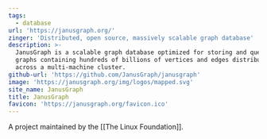 ```yaml
---
tags:
  - database
url: 'https://janusgraph.org/'
zinger: 'Distributed, open source, massively scalable graph database'
description: >-
  JanusGraph is a scalable graph database optimized for storing and querying
  graphs containing hundreds of billions of vertices and edges distributed
  across a multi-machine cluster.
github-url: 'https://github.com/JanusGraph/janusgraph'
image: 'https://janusgraph.org/img/logos/mapped.svg'
site_name: JanusGraph
title: JanusGraph
favicon: 'https://janusgraph.org/favicon.ico'
---
```

A project maintained by the [[The Linux Foundation]]. 


